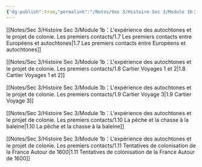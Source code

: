 ```yaml
---
{"dg-publish":true,"permalink":"/Notes/Sec 3/Histoire Sec 3/Module 1b：L'expérience des autochtones et le projet de colonie/"}
---
```



[[Notes/Sec 3/Histoire Sec 3/Module 1b：L'expérience des autochtones et le projet de colonie. Les premiers contacts/1.7 Les premiers contacts entre Européens et autochtones\|1.7 Les premiers contacts entre Européens et autochtones]]

[[Notes/Sec 3/Histoire Sec 3/Module 1b：L'expérience des autochtones et le projet de colonie. Les premiers contacts/1.8 Cartier Voyages 1 et 2\|1.8 Cartier Voyages 1 et 2]]

[[Notes/Sec 3/Histoire Sec 3/Module 1b：L'expérience des autochtones et le projet de colonie. Les premiers contacts/1.9 Cartier Voyage 3\|1.9 Cartier Voyage 3]]

[[Notes/Sec 3/Histoire Sec 3/Module 1b：L'expérience des autochtones et le projet de colonie. Les premiers contacts/1.10 La pêche et la chasse à la baleine\|1.10 La pêche et la chasse à la baleine]]

[[Notes/Sec 3/Histoire Sec 3/Module 1b：L'expérience des autochtones et le projet de colonie. Les premiers contacts/1.11 Tentatives de colonisation de la France Autour de 1600\|1.11 Tentatives de colonisation de la France Autour de 1600]]
